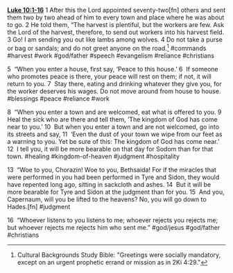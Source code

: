 **[Luke 10:1-16](http://www.blueletterbible.org/search/preSearch.cfm?Criteria=Luke+10.1-16&t=NIV)**
1 After this the Lord appointed seventy-two[fn] others and sent them two by two ahead of him to every town and place where he was about to go. 2 He told them, “The harvest is plentiful, but the workers are few. Ask the Lord of the harvest, therefore, to send out workers into his harvest field. 3 Go! I am sending you out like lambs among wolves. 4 Do not take a purse or bag or sandals; and do not greet anyone on the road.[^1] #commands #harvest #work #god/father #speech #evangelism #reliance #christians

5  “When you enter a house, first say, ‘Peace to this house.’ 6  If someone who promotes peace is there, your peace will rest on them; if not, it will return to you. 7  Stay there, eating and drinking whatever they give you, for the worker deserves his wages. Do not move around from house to house. #blessings #peace #reliance #work

8  “When you enter a town and are welcomed, eat what is offered to you. 9  Heal the sick who are there and tell them, ‘The kingdom of God has come near to you.’ 10  But when you enter a town and are not welcomed, go into its streets and say, 11  ‘Even the dust of your town we wipe from our feet as a warning to you. Yet be sure of this: The kingdom of God has come near.’ 12  I tell you, it will be more bearable on that day for Sodom than for that town. #healing #kingdom-of-heaven #judgment #hospitality 

13  “Woe to you, Chorazin! Woe to you, Bethsaida! For if the miracles that were performed in you had been performed in Tyre and Sidon, they would have repented long ago, sitting in sackcloth and ashes. 14  But it will be more bearable for Tyre and Sidon at the judgment than for you. 15  And you, Capernaum, will you be lifted to the heavens? No, you will go down to Hades.[fn] #judgment 

16  “Whoever listens to you listens to me; whoever rejects you rejects me; but whoever rejects me rejects him who sent me.” #god/jesus #god/father #christians

[^1]: Cultural Backgrounds Study Bible: "Greetings were socially mandatory, except on an urgent prophetic errand or mission as in 2Ki 4:29."